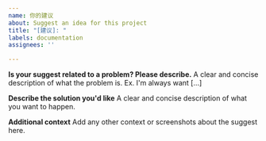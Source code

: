 ```yaml
---
name: 你的建议
about: Suggest an idea for this project
title: "[建议]: "
labels: documentation
assignees: ''

---
```


**Is your suggest related to a problem? Please describe.**
A clear and concise description of what the problem is. Ex. I'm always want [...]

**Describe the solution you'd like**
A clear and concise description of what you want to happen.

**Additional context**
Add any other context or screenshots about the suggest here.
